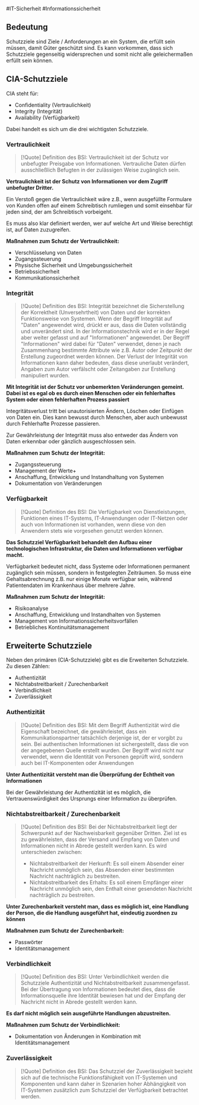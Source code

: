 #IT-Sicherheit #Informationssicherheit
## Bedeutung
Schutzziele sind Ziele / Anforderungen an ein System, die erfüllt sein müssen, damit Güter geschützt sind. Es kann vorkommen, dass sich Schutzziele gegenseitig widersprechen und somit nicht alle geleichermaßen erfüllt sein können.

## CIA-Schutzziele
CIA steht für:
+ Confidentiality (Vertraulichkeit)
+ Integrity (Integrität)
+ Availability (Verfügbarkeit)

Dabei handelt es sich um die drei wichtigsten Schutzziele.

### Vertraulichkeit 
> [!Quote] Definition des BSI:
>Vertraulichkeit ist der Schutz vor unbefugter Preisgabe von Informationen. Vertrauliche Daten dürfen ausschließlich Befugten in der zulässigen Weise zugänglich sein.

**Vertraulichkeit ist der Schutz von Informationen vor dem Zugriff unbefugter Dritter.**

Ein Verstoß gegen die Vertraulichkeit wäre z.B., wenn ausgefüllte Formulare von Kunden offen auf einem Schreibtisch rumliegen und somit einsehbar für jeden sind, der am Schreibtisch vorbeigeht.

Es muss also klar definiert werden, wer auf welche Art und Weise berechtigt ist, auf Daten zuzugreifen.

**Maßnahmen zum Schutz der Vertraulichkeit:**
+ Verschlüsselung von Daten
+ Zugangssteuerung
+ Physische Sicherheit und Umgebungssicherheit
+ Betriebssicherheit
+ Kommunikationssicherheit

### Integrität
> [!Quote] Definition des BSI:
> Integrität bezeichnet die Sicherstellung der Korrektheit (Unversehrtheit) von Daten und der korrekten Funktionsweise von Systemen. Wenn der Begriff Integrität auf "Daten" angewendet wird, drückt er aus, dass die Daten vollständig und unverändert sind. In der Informationstechnik wird er in der Regel aber weiter gefasst und auf "Informationen" angewendet. Der Begriff "Informationen" wird dabei für "Daten" verwendet, denen je nach Zusammenhang bestimmte Attribute wie z.B. Autor oder Zeitpunkt der Erstellung zugeordnet werden können. Der Verlust der Integrität von Informationen kann daher bedeuten, dass diese unerlaubt verändert, Angaben zum Autor verfälscht oder Zeitangaben zur Erstellung manipuliert wurden.

**Mit Integrität ist der Schutz vor unbemerkten Veränderungen gemeint. Dabei ist es egal ob es durch einen Menschen oder ein fehlerhaftes System oder einen fehlerhaften Prozess passiert**

Integritätsverlust tritt bei unautorisierten Ändern, Löschen oder Einfügen von Daten ein. Dies kann bewusst durch Menschen, aber auch unbewusst durch Fehlerhafte Prozesse passieren. 

Zur Gewährleistung der Integrität muss also entweder das Ändern von Daten erkennbar oder gänzlich ausgeschlossen sein.

**Maßnahmen zum Schutz der Integrität:**
+ Zugangssteuerung
+ Management der Werte+
+ Anschaffung, Entwicklung und Instandhaltung von Systemen
+ Dokumentation von Veränderungen

### Verfügbarkeit
> [!Quote] Definition des BSI:
> Die Verfügbarkeit von Dienstleistungen, Funktionen eines IT-Systems, IT-Anwendungen oder IT-Netzen oder auch von Informationen ist vorhanden, wenn diese von den Anwendern stets wie vorgesehen genutzt werden können.

**Das Schutzziel Verfügbarkeit behandelt den Aufbau einer technologischen Infrastruktur, die Daten und Informationen verfügbar macht.**

Verfügbarkeit bedeutet nicht, dass Systeme oder Informationen permanent zugänglich sein müssen, sondern in festgelegten Zeiträumen. So muss eine Gehaltsabrechnung z.B. nur einige Monate verfügbar sein, während Patientendaten im Krankenhaus über mehrere Jahre. 

**Maßnahmen zum Schutz der Integrität:**
+ Risikoanalyse
+ Anschaffung, Entwicklung und Instandhalten von Systemen
+ Management von Informationssicherheitsvorfällen
+ Betriebliches Kontinuitätsmanagement

## Erweiterte Schutzziele
Neben den primären (CIA-Schutzziele) gibt es die Erweiterten Schutzziele. Zu diesen Zählen:
+ Authentizität
+ Nichtabstreitbarkeit / Zurechenbarkeit 
+ Verbindlichkeit
+ Zuverlässigkeit

### Authentizität 
> [!Quote] Definition des BSI:
> Mit dem Begriff Authentizität wird die Eigenschaft bezeichnet, die gewährleistet, dass ein Kommunikationspartner tatsächlich derjenige ist, der er vorgibt zu sein. Bei authentischen Informationen ist sichergestellt, dass die von der angegebenen Quelle erstellt wurden. Der Begriff wird nicht nur verwendet, wenn die Identität von Personen geprüft wird, sondern auch bei IT-Komponenten oder Anwendungen

**Unter Authentizität versteht man die Überprüfung  der Echtheit von Informationen**

Bei der Gewährleistung der Authentizität ist es möglich, die Vertrauenswürdigkeit  des Ursprungs einer Information zu überprüfen.

### Nichtabstreitbarkeit / Zurechenbarkeit 
> [!Quote] Definition des BSI:
> Bei der Nichtabstreitbarkeit liegt der Schwerpunkt auf der Nachweisbarkeit gegenüber Dritten. Ziel ist es zu gewährleisten, dass der Versand und Empfang von Daten und Informationen nicht in Abrede gestellt werden kann. Es wird unterschieden zwischen:
> + Nichtabstreitbarkeit der Herkunft: Es soll einem Absender einer Nachricht unmöglich sein, das Absenden einer bestimmten Nachricht nachträglich zu bestreiten.
> + Nichtabstreitbarkeit des Erhalts: Es soll einem Empfänger einer Nachricht unmöglich sein, den Enthalt einer gesendeten Nachricht nachträglich zu bestreiten.

**Unter Zurechenbarkeit versteht man, dass es möglich ist, eine Handlung der Person, die die Handlung ausgeführt hat, eindeutig zuordnen zu können**

**Maßnahmen zum Schutz der Zurechenbarkeit:**
+ Passwörter
+ Identitätsmanagement 

### Verbindlichkeit
> [!Quote] Definition des BSI:
> Unter Verbindlichkeit werden die Schutzziele Authentizität und Nichtabstreitbarkeit zusammengefasst. Bei der Übertragung von Informationen bedeutet dies, dass die Informationsquelle ihre Identität bewiesen hat und der Empfang der Nachricht nicht in Abrede gestellt werden kann.

**Es darf nicht möglich sein ausgeführte Handlungen abzustreiten.**

**Maßnahmen zum Schutz der Verbindlichkeit:**
+ Dokumentation von Änderungen in Kombination mit Identitätsmanagement 

### Zuverlässigkeit
> [!Quote] Definition des BSI:
> Das Schutzziel der Zuverlässigkeit bezieht sich auf die technische Funktionsfähigkeit von IT-Systemen und Komponenten und kann daher in Szenarien hoher Abhängigkeit von IT-Systemen zusätzlich zum Schutzziel der Verfügbarkeit betrachtet werden.




